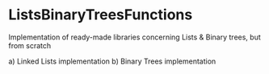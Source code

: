 # ListsBinaryTreesFunctions
Implementation of ready-made libraries concerning Lists &amp; Binary trees, but from scratch

a) Linked Lists implementation
b) Binary Trees implementation
